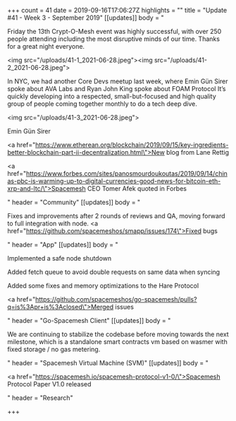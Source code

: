 +++
count = 41
date = 2019-09-16T17:06:27Z
highlights = ""
title = "Update #41 - Week 3 - September 2019"
[[updates]]
body = "<p>Friday the 13th Crypt-O-Mesh event was highly successful, with over 250 people attending including the most disruptive minds of our time. Thanks for a great night everyone.</p><p><img src=\"/uploads/41-1_2021-06-28.jpeg\"><img src=\"/uploads/41-2_2021-06-28.jpeg\"></p><p>In NYC, we had another Core Devs meetup last week, where Emin Gün Sirer spoke about AVA Labs and Ryan John King spoke about FOAM Protocol It’s quickly developing into a respected, small-but-focused and high quality group of people coming together monthly to do a tech deep dive.</p><p><img src=\"/uploads/41-3_2021-06-28.jpeg\"></p><p>Emin Gün Sirer</p><p><a href=\"https://www.etherean.org/blockchain/2019/09/15/key-ingredients-better-blockchain-part-ii-decentralization.html\">New blog from Lane Rettig</a></p><p><a href=\"https://www.forbes.com/sites/panosmourdoukoutas/2019/09/14/chinas-pbc-is-warming-up-to-digital-currencies-good-news-for-bitcoin-eth-xrp-and-ltc/\">Spacemesh CEO Tomer Afek quoted in Forbes</a></p>"
header = "Community"
[[updates]]
body = "<p>Fixes and improvements after 2 rounds of reviews and QA, moving forward to full integration with node. <a href=\"https://github.com/spacemeshos/smapp/issues/174\">Fixed bugs</a></p>"
header = "App"
[[updates]]
body = "<p>Implemented a safe node shutdown</p><p>Added fetch queue to avoid double requests on same data when syncing</p><p>Added some fixes and memory optimizations to the Hare Protocol</p><p><a href=\"https://github.com/spacemeshos/go-spacemesh/pulls?q=is%3Apr+is%3Aclosed\">Merged issues</a></p>"
header = "Go-Spacemesh Client"
[[updates]]
body = "<p>We are continuing to stabilize the codebase before moving towards the next milestone, which is a standalone smart contracts vm based on wasmer with fixed storage / no gas metering.</p>"
header = "Spacemesh Virtual Machine (SVM)"
[[updates]]
body = "<p><a href=\"https://spacemesh.io/spacemesh-protocol-v1-0/\">Spacemesh Protocol Paper V1.0 released</a></p>"
header = "Research"

+++
